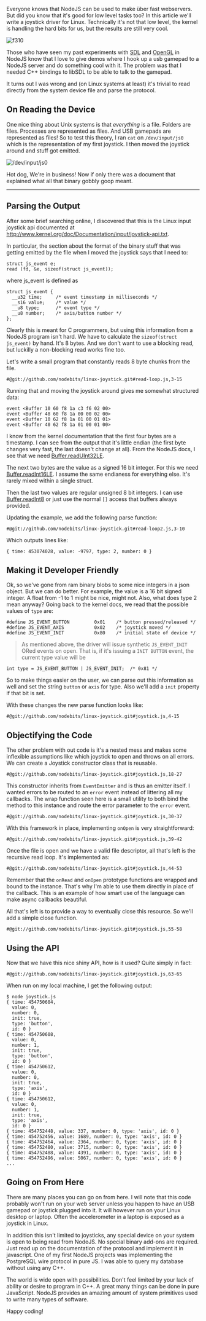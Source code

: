 Everyone knows that NodeJS can be used to make  über fast webservers. But did
you know that it's good for low level tasks too?  In this article we'll write a
joystick driver for Linux. Technically it's not that low level, the kernel is
handling the hard bits for us, but the results are still very cool.

![f310](/linux-joystick/f310.png)

Those who have seen my past experiments with [SDL][] and [OpenGL][] in NodeJS know that I
love to give demos where I hook up a usb gamepad to a NodeJS server and do
something cool with it. The problem was that I needed C++ bindings to libSDL to
be able to talk to the gamepad.

It turns out I was wrong and (on Linux systems at least) it's trivial to read
directly from the system device file and parse the protocol.

## On Reading the Device

One nice thing about Unix systems is that *everything* is a file. Folders are
files. Processes are represented as files. And USB gamepads are represented as
files! So to test this theory, I ran `cat` on `/dev/input/js0` which is the
representation of my first joystick. I then moved the joystick around and stuff
got emitted.

![/dev/input/js0](/linux-joystick/js0.png)

Hot dog, We're in business!  Now if only there was a document that explained
what all that binary gobbly goop meant.

--------------------------------------------------------------------------------

## Parsing the Output

After some brief searching online, I discovered that this is the Linux input
joystick api documented at <http://www.kernel.org/doc/Documentation/input/joystick-api.txt>.

In particular, the section about the format of the binary stuff that was getting
emitted by the file when I moved the joystick says that I need to:

    struct js_event e;
    read (fd, &e, sizeof(struct js_event));

where js_event is defined as

    struct js_event {
      __u32 time;     /* event timestamp in milliseconds */
      __s16 value;    /* value */
      __u8 type;      /* event type */
      __u8 number;    /* axis/button number */
    };

Clearly this is meant for C programmers, but using this information from a
NodeJS program isn't hard. We have to calculate the `sizeof(struct js_event)` by
hand. It's 8 bytes. And we don't want to use a blocking read, but luckilly a
non-blocking read works fine too.

Let's write a small program that constantly reads 8 byte chunks from the file.

    #@git://github.com/nodebits/linux-joystick.git#read-loop.js,3-15

Running that and moving the joystick around gives me somewhat structured data:

    event <Buffer 10 60 f8 1a c3 f6 02 00>
    event <Buffer 48 60 f8 1a 00 00 02 00>
    event <Buffer 10 62 f8 1a 01 00 01 01>
    event <Buffer 40 62 f8 1a 01 00 01 00>

I know from the kernel documentation that the first four bytes are a timestamp.
I can see from the output that it's little endian (the first byte changes very
fast, the last doesn't change at all). From the NodeJS docs, I see that we need
[Buffer.readUInt32LE][].

The next two bytes are the value as a signed 16 bit integer. For this we need
[Buffer.readInt16LE][]. I assume the same endianess for everything else. It's
rarely mixed within a single struct.

Then the last two values are regular unsigned 8 bit integers. I can use
[Buffer.readInt8][] or just use the normal `[]` access that buffers always
provided.

Updating the example, we add the following parse function:

    #@git://github.com/nodebits/linux-joystick.git#read-loop2.js,3-10

Which outputs lines like:

    { time: 453074028, value: -9797, type: 2, number: 0 }

## Making it Developer Friendly

Ok, so we've gone from ram binary blobs to some nice integers in a json object.
But we can do better. For example, the value is a 16 bit signed integer. A
float from -1 to 1 might be nice, might not. Also, what does type 2 mean anyway?
Going back to the kernel docs, we read that the possible values of `type` are:

    #define JS_EVENT_BUTTON         0x01    /* button pressed/released */
    #define JS_EVENT_AXIS           0x02    /* joystick moved */
    #define JS_EVENT_INIT           0x80    /* initial state of device */

> As mentioned above, the driver will issue synthetic `JS_EVENT_INIT` ORed
> events on open. That is, if it's issuing a `INIT BUTTON` event, the
> current type value will be

    int type = JS_EVENT_BUTTON | JS_EVENT_INIT;  /* 0x81 */

So to make things easier on the user, we can parse out this information as well
and set the string `button` or `axis` for type. Also we'll add a `init`
property if that bit is set.

With these changes the new parse function looks like:

    #@git://github.com/nodebits/linux-joystick.git#joystick.js,4-15

## Objectifying the Code

The other problem with out code is it's a nested mess and makes some inflexible
assumptions like which joystick to open and throws on all errors. We can create
a Joystick constructor class that is reusable.

    #@git://github.com/nodebits/linux-joystick.git#joystick.js,18-27

This constructor inherits from `EventEmitter` and is thus an emitter itself. I
wanted errors to be routed to an `error` event instead of littering all my
callbacks. The wrap function seen here is a small utility to both bind the
method to this instance and route the error parameter to the `error` event.

    #@git://github.com/nodebits/linux-joystick.git#joystick.js,30-37

With this framework in place, implementing `onOpen` is very straightforward:

    #@git://github.com/nodebits/linux-joystick.git#joystick.js,39-42

Once the file is open and we have a valid file descriptor, all that's left is
the recursive read loop. It's implemented as:

    #@git://github.com/nodebits/linux-joystick.git#joystick.js,44-53

Remember that the `onRead` and `onOpen` prototype functions are wrapped and
bound to the instance. That's why I'm able to use them directly in place of the
callback. This is an example of how smart use of the language can make async
callbacks beautiful.

All that's left is to provide a way to eventually close this resource. So we'll
add a simple close function.

    #@git://github.com/nodebits/linux-joystick.git#joystick.js,55-58

## Using the API

Now that we have this nice shiny API, how is it used? Quite simply in fact:

    #@git://github.com/nodebits/linux-joystick.git#joystick.js,63-65

When run on my local machine, I get the following output:

    $ node joystick.js
    { time: 454750604,
      value: 0,
      number: 0,
      init: true,
      type: 'button',
      id: 0 }
    { time: 454750608,
      value: 0,
      number: 1,
      init: true,
      type: 'button',
      id: 0 }
    { time: 454750612,
      value: 0,
      number: 0,
      init: true,
      type: 'axis',
      id: 0 }
    { time: 454750612,
      value: 0,
      number: 1,
      init: true,
      type: 'axis',
      id: 0 }
    { time: 454752448, value: 337, number: 0, type: 'axis', id: 0 }
    { time: 454752456, value: 1689, number: 0, type: 'axis', id: 0 }
    { time: 454752464, value: 2364, number: 0, type: 'axis', id: 0 }
    { time: 454752480, value: 3715, number: 0, type: 'axis', id: 0 }
    { time: 454752488, value: 4391, number: 0, type: 'axis', id: 0 }
    { time: 454752496, value: 5067, number: 0, type: 'axis', id: 0 }
    ...

## Going on From Here

There are many places you can go on from here. I will note that this code
probably won't run on your web server unless you happen to have an USB gamepad
or joystick plugged into it. It will however run on your Linux desktop or
laptop. Often the accelerometer in a laptop is exposed as a joystick in Linux.

In addition this isn't limited to joysticks, any special device on your system
is open to being read from NodeJS. No special binary add-ons are required. Just
read up on the documentation of the protocol and implement it in javascript. One
of my first NodeJS projects was implementing the PostgreSQL wire protocol in
pure JS. I was able to query my database without using any C++.

The world is wide open with possibilities. Don't feel limited by your lack of
ability or desire to program in C++. A great many things can be done in pure
JavaScript. NodeJS provides an amazing amount of system primitives used to write
many types of software.

Happy coding!

[SDL]: https://github.com/creationix/node-sdl
[OpenGL]: https://github.com/creationix/webgl-sdl
[Buffer.readUInt32LE]: http://nodemanual.org/latest/nodejs_ref_guide/buffer.html#Buffer.readUInt32LE
[Buffer.readInt16LE]: http://nodemanual.org/latest/nodejs_ref_guide/buffer.html#Buffer.readInt16LE
[Buffer.readInt8]: http://nodemanual.org/latest/nodejs_ref_guide/buffer.html#Buffer.readInt8

